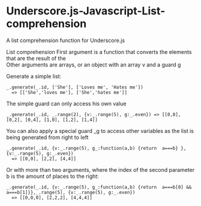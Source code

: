 Underscore.js-Javascript-List-comprehension
===========================================

A list comprehension function for Underscore.js

List comprehension
First argument is a function that converts the elements that are the result of the  
Other arguments are arrays, or an object with an array v and a guard g

Generate a simple list:
```
_.generate(_.id, ['She'], ['Loves me', 'Hates me'])
  => [['She','loves me'], ['She','hates me']]
```

The simple guard can only access his own value
```
_.generate(_.id, _.range(2), {v:_.range(5), g:_.even}) => [[0,0], [0,2], [0,4], [1,0], [1,2], [1,4]]
```

You can also apply a special guard _g to access other variables as the list is being generated from right to left
```
_.generate(_.id, {v:_.range(5), g_:function(a,b) {return  a===b} }, {v:_.range(5), g:_.even}) 
  => [[0,0], [2,2], [4,4]]
```

Or with more than two arguments, where the index of the second parameter b is the amount of places to the right: 
```
_.generate(_.id, {v:_.range(5), g_:function(a,b) {return  a===b[0] && a===b[1]}},_.range(5), {v:_.range(5), g:_.even}) 
  => [[0,0,0], [2,2,2], [4,4,4]]
```
